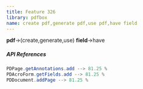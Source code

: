 ```yaml
---
title: Feature 326
library: pdfbox
name: create pdf,generate pdf,use pdf,have field
---
```


**pdf**->(create,generate,use) **field**->have 

##### API References

```java
PDPage.getAnnotations.add --> 81.25 %
PDAcroForm.getFields.add --> 81.25 %
PDDocument.addPage --> 81.25 %
```
